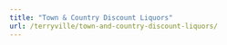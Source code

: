 ```yaml
---
title: "Town & Country Discount Liquors"
url: /terryville/town-and-country-discount-liquors/
---
```

